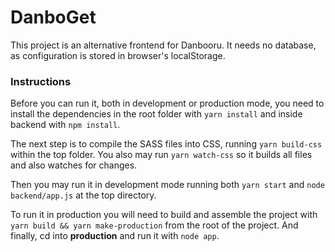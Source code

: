 
# DanboGet

This project is an alternative frontend for Danbooru. It needs no database,
as configuration is stored in browser's localStorage.

### Instructions

Before you can run it, both in development or production mode, you need to
install the dependencies in the root folder with `yarn install` and inside
backend with `npm install`.

The next step is to compile the SASS files into CSS, running `yarn build-css`
within the top folder. You also may run `yarn watch-css` so it builds all files
and also watches for changes.

Then you may run it in development mode running both `yarn start` and
`node backend/app.js` at the top directory.

To run it in production you will need to build and assemble the project with
`yarn build && yarn make-production` from the root of the project. And finally,
cd into **production** and run it with `node app`.
